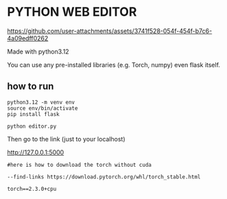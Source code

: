 # PYTHON WEB EDITOR


https://github.com/user-attachments/assets/3741f528-054f-454f-b7c6-4a09edff0262


Made with python3.12

You can use any pre-installed libraries (e.g. Torch, numpy) even flask itself.

## how to run 
```
python3.12 -m venv env 
source env/bin/activate 
pip install flask
```
```
python editor.py
```

Then go to the link (just to your localhost)

http://127.0.0.1:5000


```
#here is how to download the torch without cuda

--find-links https://download.pytorch.org/whl/torch_stable.html

torch==2.3.0+cpu

```








